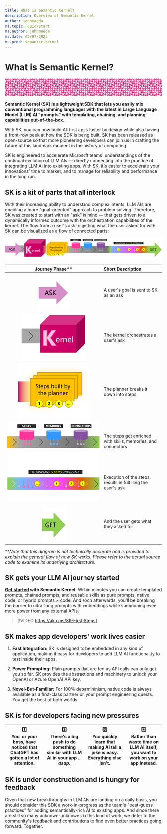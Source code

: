 ```yaml
---
title: What is Semantic Kernel?
description: Overview of Semantic Kernel
author: johnmaeda
ms.topic: quickstart
ms.author: johnmaeda
ms.date: 02/07/2023
ms.prod: semantic-kernel
---
```

# What is Semantic Kernel?

![pink circles of semantic kernel](media/skpatternfine.png)

**Semantic Kernel (SK) is a lightweight SDK that lets you easily mix conventional programming languages with the latest in Large Language Model (LLM) AI "prompts" with templating, chaining, and planning capabilities out-of-the-box.**

With SK, you can now build AI-first apps faster by design while also having a front-row peek at how the SDK is being built. SK has been released as open-source so that more pioneering developers can join us in crafting the future of this landmark moment in the history of computing.

SK is engineered to accelerate Microsoft teams' understandings of the continual evolution of LLM AIs — directly connecting into the practice of integrating LLM AI into existing apps. With SK, it's easier to accelerate your innovations' time to market, and to manage for reliability and performance in the long run.

## SK is a kit of parts that all interlock

With their increasing ability to understand complex intents, LLM AIs are enabling a more "goal-oriented" approach to problem solving. Therefore, SK was created to start with an "ask" in mind — that gets driven to a dynamically informed outcome with the orchestration capabilities of the kernel. The flow from a user's ask to getting what the user asked for with SK can be visualized as a flow of connected parts:

![Journey of an ask to a get in Semantic Kernel visualized as phases as annotated immediately below](media/fullview.png)

| Journey Phase** | Short Description |
|:---:|:---|
| <img src="media/asksm.png" alt="An Ask"> | A user's goal is sent to SK as an ask |
| <img src="media/kernelsm.png" alt="Kernel"> | The kernel orchestrates a user's ask |
| <img src="media/plannersm.png" alt="Planner"> | The planner breaks it down into steps |
| <img src="media/enhancers.png" alt="Enhancers"> | The steps get enriched with skills, memories, and connectors |
| <img src="media/pipeline.png" alt="Pipeline"> | Execution of the steps results in fulfilling the user's ask |
| <img src="media/getsm.png" alt="The Get"> | And the user gets what they asked for |

**_Note that this diagram is not technically accurate and is provided to explain the general flow of how SK works. Please refer to the actual source code to examine its underlying architecture._

## SK gets your LLM AI journey started  

**[Get started](getting-started/setup) with Semantic Kernel.** Within minutes you can create templated prompts, chained prompts, and reusable skills as pure prompts, native code, or hybrid prompts × code. And soon afterwards, you'll be breaking the barrier to ultra-long prompts with embeddings while summoning even more power from any external APIs.
<br />

> [!VIDEO https://aka.ms/SK-First-Steps]

## SK makes app developers' work lives easier

1. **Fast Integration:** SK is designed to be embedded in any kind of application, making it easy for developers to add LLM AI functionality to test inside their apps.

2. **Power Prompting:** Plain prompts that are fed as API calls can only get you so far. SK provides the abstractions and machinery to unlock your OpenAI or Azure OpenAI API key.

3. **Novel-But-Familiar:** For 100% determininism, native code is always available as a first-class partner on your prompt engineering quests. You get the best of both worlds.

## SK is for developers facing new pressures

| 1️⃣<br /> You, or your boss, have noticed that ChatGPT has gotten a lot of attention. | 2️⃣<br />  There's a big push to do something similar with LLM AI in your app ... _asap._ | 3️⃣<br /> You quickly learn that making AI tell a joke is easy. Everything else isn't. |  4️⃣<br />  Rather than waste time on LLM AI itself, you want to work on your app instead. |
| --- | --- | --- | --- |

## SK is under construction and is hungry for feedback

Given that new breakthroughs in LLM AIs are landing on a daily basis, you should consider this SDK a work-in-progress as the team's "best-guess practices" for adding semantically-rich AI to existing apps. And since there are still so many unknown-unknowns in this kind of work, we defer to the community's feedback and contributions to find even better practices going forward. Together.